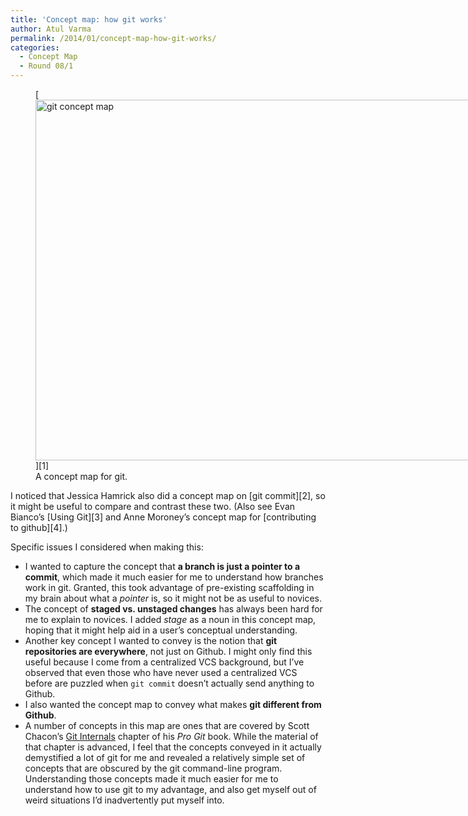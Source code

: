 ```yaml
---
title: 'Concept map: how git works'
author: Atul Varma
permalink: /2014/01/concept-map-how-git-works/
categories:
  - Concept Map
  - Round 08/1
---
```

<figure id="attachment_5533" style="width: 707px;" class="wp-caption alignnone">[<img src="http://teaching.software-carpentry.org/wp-content/uploads/2014/01/git-concept-map-1024x836.jpg" alt="git concept map" width="707" height="577" class="size-large wp-image-5533" />][1]<figcaption class="wp-caption-text">A concept map for git.</figcaption></figure> 
I noticed that Jessica Hamrick also did a concept map on [git commit][2], so it might be useful to compare and contrast these two. (Also see Evan Bianco&#8217;s [Using Git][3] and Anne Moroney&#8217;s concept map for [contributing to github][4].)

Specific issues I considered when making this:

*   I wanted to capture the concept that **a branch is just a pointer to a commit**, which made it much easier for me to understand how branches work in git. Granted, this took advantage of pre-existing scaffolding in my brain about what a *pointer* is, so it might not be as useful to novices.
*   The concept of **staged vs. unstaged changes** has always been hard for me to explain to novices. I added *stage* as a noun in this concept map, hoping that it might help aid in a user&#8217;s conceptual understanding.
*   Another key concept I wanted to convey is the notion that **git repositories are everywhere**, not just on Github. I might only find this useful because I come from a centralized VCS background, but I&#8217;ve observed that even those who have never used a centralized VCS before are puzzled when `git commit` doesn&#8217;t actually send anything to Github.
*   I also wanted the concept map to convey what makes **git different from Github**.
*   A number of concepts in this map are ones that are covered by Scott Chacon&#8217;s [Git Internals][5] chapter of his *Pro Git* book. While the material of that chapter is advanced, I feel that the concepts conveyed in it actually demystified a lot of git for me and revealed a relatively simple set of concepts that are obscured by the git command-line program. Understanding those concepts made it much easier for me to understand how to use git to my advantage, and also get myself out of weird situations I&#8217;d inadvertently put myself into.

 [1]: http://teaching.software-carpentry.org/wp-content/uploads/2014/01/git-concept-map.jpg
 [2]: http://teaching.software-carpentry.org/2014/01/19/concept-map-git-commit/
 [3]: http://teaching.software-carpentry.org/2014/01/23/concept-map-using-git/
 [4]: http://teaching.software-carpentry.org/2014/01/22/concept-map-github-contribute-to-an-upstream-on-a-patch-branch/
 [5]: http://git-scm.com/book/en/Git-Internals
